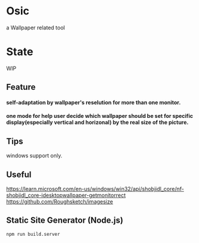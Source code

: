# Osic
a Wallpaper related tool

# State
WIP

## Feature
#### self-adaptation by wallpaper's reselution for more than one monitor.  
#### one mode for help user decide which wallpaper should be set for specific display(especially vertical and horizonal) by the real size of the picture.


## Tips
windows support only.


## Useful
https://learn.microsoft.com/en-us/windows/win32/api/shobjidl_core/nf-shobjidl_core-idesktopwallpaper-getmonitorrect
https://github.com/Roughsketch/imagesize

## Static Site Generator (Node.js)

```shell
npm run build.server
```
